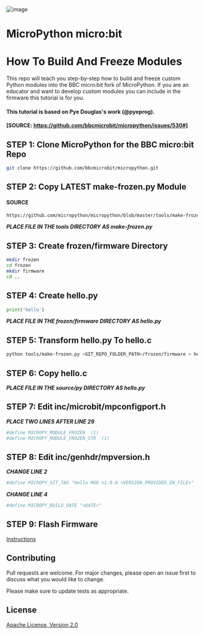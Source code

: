 ![image](https://github.com/mytechnotalent/MicroPython-micro-bit_How_To_Build_And_Freeze_Modules/blob/master/MPMBHTBAFM.png?raw=true)

# MicroPython micro:bit
# How To Build And Freeze Modules
This repo will teach you step-by-step how to build and freeze custom Python modules into the BBC micro:bit fork of MicroPython.  If you are an educator and want to develop custom modules you can include in the firmware this tutorial is for you.

#### This tutorial is based on Pye Douglas's work (@pyeprog).
#### [SOURCE: https://github.com/bbcmicrobit/micropython/issues/530#]

## STEP 1: Clone MicroPython for the BBC micro:bit Repo
```bash
git clone https://github.com/bbcmicrobit/micropython.git
```

## STEP 2: Copy LATEST make-frozen.py Module
#### SOURCE 
```bash
https://github.com/micropython/micropython/blob/master/tools/make-frozen.py
```
***PLACE FILE IN THE tools DIRECTORY AS make-frozen.py***

## STEP 3: Create frozen/firmware Directory
```bash
mkdir frozen
cd frozen
mkdir firmware
cd ..
```

## STEP 4: Create hello.py
```python
print('hello')
```
***PLACE FILE IN THE frozen/firmware DIRECTORY AS hello.py***

## STEP 5: Transform hello.py To hello.c
```bash
python tools/make-frozen.py <GIT_REPO_FOLDER_PATH>/frozen/firmware > hello.c
```

## STEP 6: Copy hello.c
***PLACE FILE IN THE source/py DIRECTORY AS hello.py***

## STEP 7: Edit inc/microbit/mpconfigport.h
***PLACE TWO LINES AFTER LINE 29***
```bash
#define MICROPY_MODULE_FROZEN  (1)
#define MICROPY_MODULE_FROZEN_STR  (1)
```

## STEP 8: Edit inc/genhdr/mpversion.h
***CHANGE LINE 2***
```bash
#define MICROPY_GIT_TAG "Hello MOD v1.0.0 <VERSION_PROVIDED_IN_FILE>"
```
***CHANGE LINE 4***
```bash
#define MICROPY_BUILD_DATE "<DATE>"
```

## STEP 9: Flash Firmware
[Instructions](https://github.com/bbcmicrobit/micropython)

## Contributing
Pull requests are welcome. For major changes, please open an issue first to discuss what you would like to change.

Please make sure to update tests as appropriate.

## License
[Apache License, Version 2.0](https://www.apache.org/licenses/LICENSE-2.0)
